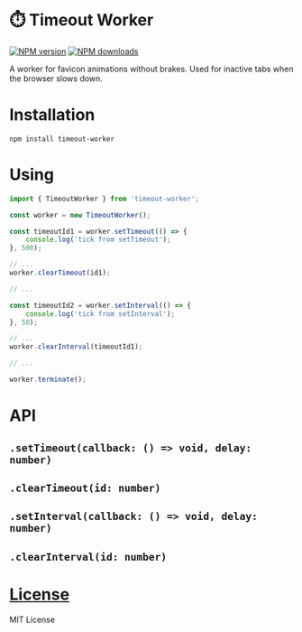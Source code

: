 ⏱️ Timeout Worker
=============

[![NPM version](https://img.shields.io/npm/v/timeout-worker.svg?style=flat)](https://www.npmjs.com/package/timeout-worker)
[![NPM downloads](https://img.shields.io/npm/dm/timeout-worker.svg?style=flat)](https://www.npmjs.com/package/timeout-worker)

A worker for favicon animations without brakes. Used for inactive tabs when the browser slows down.

# Installation
`npm install timeout-worker`

# Using
```js
import { TimeoutWorker } from 'timeout-worker';

const worker = new TimeoutWorker();

const timeoutId1 = worker.setTimeout(() => {
    console.log('tick from setTimeout');
}, 500);

// ...
worker.clearTimeout(id1);

// ...

const timeoutId2 = worker.setInterval(() => {
    console.log('tick from setInterval');
}, 50);

// ...
worker.clearInterval(timeoutId1);

// ...

worker.terminate();
```

# API

## `.setTimeout(callback: () => void, delay: number)`

## `.clearTimeout(id: number)`

## `.setInterval(callback: () => void, delay: number)`

## `.clearInterval(id: number)`

# [License](./LICENSE)
MIT License

